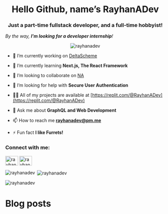 <h1 align="center">Hello Github, name’s RayhanADev</h1>
<h3 align="center">Just a part-time fullstack developer, and a full-time hobbyist!</h3>
<em>By the way, <strong>I'm looking for a developer internship</strong>!</em><br>

<p align="center"> <img src="https://komarev.com/ghpvc/?username=rayhanadev&label=Profile%20views&color=d357fe&style=flat-square" alt="rayhanadev" /> </p>



- 🔭 I’m currently working on [DeltaScheme](https://replit.com/@RayhanADev/DeltaScheme)

- 🌱 I’m currently learning **Next.js, The React Framework**

- 👯 I’m looking to collaborate on [NA](https://github.com/RayhanADev/)

- 🤝 I’m looking for help with **Secure User Authentication**

- 👨‍💻 All of my projects are available at [https://replit.com/@RayhanADev](https://replit.com/@RayhanADev)

- 💬 Ask me about **GraphQL and Web Development**

- 📫 How to reach me **rayhanadev@pm.me**

- ⚡ Fun fact **I like Furrets!**

<h3 align="left">Connect with me:</h3>
<p align="left">
<a href="https://dev.to/rayhanadev" target="blank"><img align="center" src="https://cdn.jsdelivr.net/npm/simple-icons@3.0.1/icons/dev-dot-to.svg" alt="rayhanadev" height="30" width="40" /></a>
<a href="https://stackoverflow.com/users/rayhanadev" target="blank"><img align="center" src="https://cdn.jsdelivr.net/npm/simple-icons@3.0.1/icons/stackoverflow.svg" alt="rayhanadev" height="30" width="40" /></a>
</p>

<p><img align="left" src="https://github-readme-stats.vercel.app/api/top-langs?username=rayhanadev&show_icons=true&theme=tokyonight&hide_border=true&locale=en&layout=compact" alt="rayhanadev" /></p>

<p>&nbsp;<img align="center" src="https://github-readme-stats.vercel.app/api?username=rayhanadev&show_icons=true&theme=tokyonight&hide_border=true&locale=en" alt="rayhanadev" /></p>

<p><img align="center" src="https://github-readme-streak-stats.herokuapp.com/?user=rayhanadev&theme=dark" alt="rayhanadev" /></p>

# Blog posts

<!-- BLOG-POST-LIST:START -->
<!-- BLOG-POST-LIST:END -->
